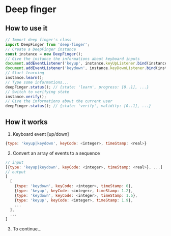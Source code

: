 # Deep finger

## How to use it

```javascript
// Import deep finger's class
import DeepFinger from 'deep-finger';
// Create a DeepFinger instance
const instance = new DeepFinger();
// Give the instance the informations about keyboard inputs
document.addEventListener('keyup', instance.keyUpListener.bind(instance), true);
document.addEventListener('keydown', instance.keyDownListener.bind(instance), true);
// Start learning
instance.learn();
// Type some informations...
deepFinger.status(); // {state: 'learn', progress: [0..1], ...}
// Switch to verifying state
instance.verify();
// Give the informations about the current user
deepFinger.status(); // {state: 'verify', validity: [0..1], ...}
```

## How it works

1. Keyboard event [up/down]
```javascript
{type: 'keyup|keydown', keyCode: <integer>, timeStamp: <real>}
```
2. Convert an array of events to a sequence 
```javascript
// input
[{type: 'keyup|keydown', keyCode: <integer>, timeStamp: <real>}, ...]
// output
[
  [
    {type: 'keydown', keyCode: <integer>, timeStamp: 0},
    {type: 'keyup', keyCode: <integer>, timeStamp: 1.2},
    {type: 'keydown', keyCode: <integer>, timeStamp: 1.5},
    {type: 'keyup', keyCode: <integer>, timeStamp: 1.9},
    ...
  ],
  ...
]
```
3. To continue...
